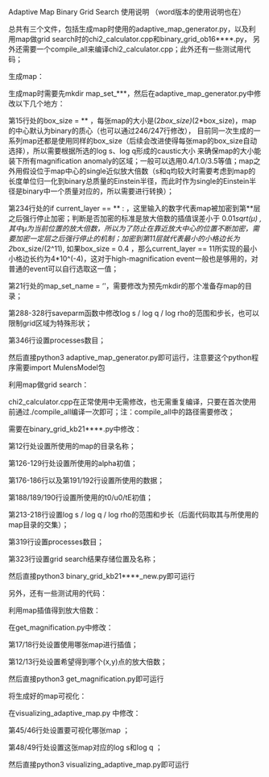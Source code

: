 Adaptive Map Binary Grid Search 使用说明
（word版本的使用说明也在）

  总共有三个文件，包括生成map时使用的adaptive_map_generator.py，以及利用map做grid search时的chi2_calculator.cpp和binary_grid_ob16****.py，
另外还需要一个compile_all来编译chi2_calculator.cpp；此外还有一些测试用代码；



生成map：

生成map时需要先mkdir map_set_***，然后在adaptive_map_generator.py中修改以下几个地方：

  第15行处的box_size = ** ，每张map的大小是(2*box_size)*(2*box_size)，map的中心默认为binary的质心（也可以通过246/247行修改），
目前同一次生成的一系列map还都是使用同样的box_size（后续会改进使得每张map的box_size自动选择），所以需要根据所选的log s、log q形成的caustic大小
来确保map的大小能装下所有magnification anomaly的区域；一般可以选用0.4/1.0/3.5等值；map之外用假设位于map中心的single近似放大倍数（s和q均较大时需要考虑到map的长度单位归一化到binary总质量的Einstein半径，而此时作为single的Einstein半径是binary中一个质量对应的，所以需要进行转换）；
  
  第234行处的if current_layer == ** : ，这里输入的数字代表map被加密到第**层之后强行停止加密；判断是否加密的标准是放大倍数的插值误差小于 
                                                  0.01*sqrt(μ) ,
其中μ为当前位置的放大倍数，所以为了防止在靠近放大中心的位置不断加密，需要加密一定层之后强行停止的机制；加密到第11层就代表最小的小格边长为 
                                                2*box_size/(2^11),
如果box_size = 0.4 ，那么current_layer == 11所实现的最小小格边长约为4*10^(-4)，这对于high-magnification event一般也是够用的，对普通的event可以自行选取这一值；

  第21行处的map_set_name = ‘'，需要修改为预先mkdir的那个准备存map的目录；
  
  第288-328行saveparm函数中修改log s / log q / log rho的范围和步长，也可以限制grid区域为特殊形状；
  
  第346行设置processes数目；
  
然后直接python3 adaptive_map_generator.py即可运行，注意要这个python程序需要import MulensModel包



利用map做grid search：

chi2_calculator.cpp在正常使用中无需修改，也无需重复编译，只要在首次使用前通过./compile_all编译一次即可；注：compile_all中的路径需要修改；

需要在binary_grid_kb21****.py中修改：
  
  第12行处设置所使用的map的目录名称；
  
  第126-129行处设置所使用的alpha初值；
  
  第176-186行以及第191/192行设置所使用的数据；
  
  第188/189/190行设置所使用的t0/u0/tE初值；
  
  第213-218行设置log s / log q / log rho的范围和步长（后面代码取其与所使用的map目录的交集）；
  
  第319行设置processes数目；
  
  第323行设置grid search结果存储位置及名称；

然后直接python3 binary_grid_kb21****_new.py即可运行






另外，还有一些测试用的代码：



利用map插值得到放大倍数：

在get_magnification.py中修改：
  
  第17/18行处设置使用哪张map进行插值；

  第12/13行处设置希望得到哪个(x,y)点的放大倍数；

然后直接python3 get_magnification.py即可运行



将生成好的map可视化：

在visualizing_adaptive_map.py 中修改：
  
  第45/46行处设置要可视化哪张map ；

  第48/49行处设置这张map对应的log s和log q ；

然后直接python3 visualizing_adaptive_map.py即可运行





